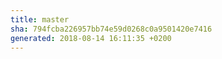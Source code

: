```yaml
---
title: master
sha: 794fcba226957bb74e59d0268c0a9501420e7416
generated: 2018-08-14 16:11:35 +0200
---
```

